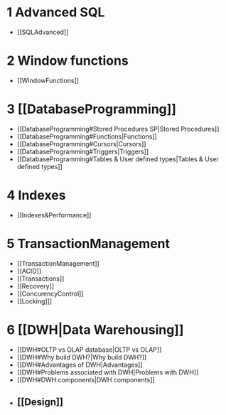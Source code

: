 # 1 Advanced SQL
- [[SQLAdvanced]]

# 2 Window functions
- [[WindowFunctions]]

# 3 [[DatabaseProgramming]]
- [[DatabaseProgramming#Stored Procedures SP|Stored Procedures]]
- [[DatabaseProgramming#Functions|Functions]]
- [[DatabaseProgramming#Cursors|Cursors]]
- [[DatabaseProgramming#Triggers|Triggers]]
- [[DatabaseProgramming#Tables & User defined types|Tables & User defined types]]

# 4 Indexes
- [[Indexes&Performance]]

# 5 TransactionManagement
- [[TransactionManagement]]
- [[ACID]]
- [[Transactions]]
- [[Recovery]]
- [[ConcurencyControl]]
- [[Locking]]]

# 6 [[DWH|Data Warehousing]] 
- [[DWH#OLTP vs OLAP database|OLTP vs OLAP]]
- [[DWH#Why build DWH?|Why build DWH?]]
- [[DWH#Advantages of DWH|Advantages]]
- [[DWH#Problems associated with DWH|Problems with DWH]]
- [[DWH#DWH components|DWH components]]
- ## [[Design]]



